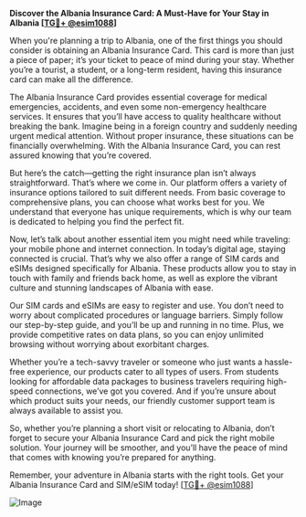 **Discover the Albania Insurance Card: A Must-Have for Your Stay in Albania [[TG💪+ @esim1088](https://t.me/s/esim1088)]**

When you're planning a trip to Albania, one of the first things you should consider is obtaining an Albania Insurance Card. This card is more than just a piece of paper; it’s your ticket to peace of mind during your stay. Whether you’re a tourist, a student, or a long-term resident, having this insurance card can make all the difference.

The Albania Insurance Card provides essential coverage for medical emergencies, accidents, and even some non-emergency healthcare services. It ensures that you’ll have access to quality healthcare without breaking the bank. Imagine being in a foreign country and suddenly needing urgent medical attention. Without proper insurance, these situations can be financially overwhelming. With the Albania Insurance Card, you can rest assured knowing that you’re covered.

But here’s the catch—getting the right insurance plan isn’t always straightforward. That’s where we come in. Our platform offers a variety of insurance options tailored to suit different needs. From basic coverage to comprehensive plans, you can choose what works best for you. We understand that everyone has unique requirements, which is why our team is dedicated to helping you find the perfect fit.

Now, let’s talk about another essential item you might need while traveling: your mobile phone and internet connection. In today’s digital age, staying connected is crucial. That’s why we also offer a range of SIM cards and eSIMs designed specifically for Albania. These products allow you to stay in touch with family and friends back home, as well as explore the vibrant culture and stunning landscapes of Albania with ease.

Our SIM cards and eSIMs are easy to register and use. You don’t need to worry about complicated procedures or language barriers. Simply follow our step-by-step guide, and you’ll be up and running in no time. Plus, we provide competitive rates on data plans, so you can enjoy unlimited browsing without worrying about exorbitant charges.

Whether you’re a tech-savvy traveler or someone who just wants a hassle-free experience, our products cater to all types of users. From students looking for affordable data packages to business travelers requiring high-speed connections, we’ve got you covered. And if you’re unsure about which product suits your needs, our friendly customer support team is always available to assist you.

So, whether you’re planning a short visit or relocating to Albania, don’t forget to secure your Albania Insurance Card and pick the right mobile solution. Your journey will be smoother, and you’ll have the peace of mind that comes with knowing you’re prepared for anything.

Remember, your adventure in Albania starts with the right tools. Get your Albania Insurance Card and SIM/eSIM today! [[TG💪+ @esim1088](https://t.me/s/esim1088)]  

![Image](https://i.postimg.cc/Y0z9fWf4/image.png)
